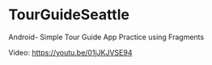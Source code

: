 # TourGuideSeattle
Android- Simple Tour Guide App
Practice using Fragments

Video: https://youtu.be/01jJKJVSE94
